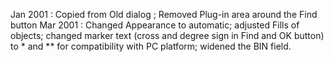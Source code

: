 Jan 2001 : Copied from Old dialog ; Removed Plug-in area around the Find buttonMar 2001 : Changed Appearance to automatic; adjusted Fills of objects; changed marker text (cross and degree sign in Find and OK button) to * and ** for compatibility with PC platform; widened the BIN field.